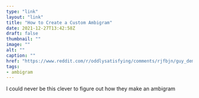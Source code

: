 ```yaml
---
type: "link"
layout: "link"
title: "How to Create a Custom Ambigram"
date: 2021-12-27T13:42:58Z
draft: false
thumbnail: ""
image: ""
alt: ""
caption: ""
href: "https://www.reddit.com/r/oddlysatisfying/comments/rjfbjn/guy_demonstrates_how_to_create_a_custom_ambigram/"
tags:
- ambigram
---
```


I could never be this clever to figure out how they make an ambigram
